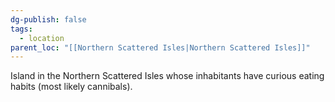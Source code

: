 ```yaml
---
dg-publish: false
tags:
  - location
parent_loc: "[[Northern Scattered Isles|Northern Scattered Isles]]"
---
```


 Island in the Northern Scattered Isles whose inhabitants have curious eating habits (most likely cannibals).